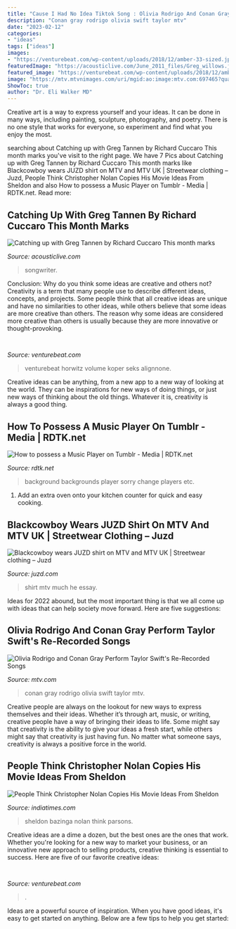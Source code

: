 ```yaml
---
title: "Cause I Had No Idea Tiktok Song : Olivia Rodrigo And Conan Gray Perform Taylor Swift&#039;s Re-recorded Songs"
description: "Conan gray rodrigo olivia swift taylor mtv"
date: "2023-02-12"
categories:
- "ideas"
tags: ["ideas"]
images:
- "https://venturebeat.com/wp-content/uploads/2018/12/amber-33-sized.jpg?w=800"
featuredImage: "https://acousticlive.com/June_2011_files/Greg_willows.jpg"
featured_image: "https://venturebeat.com/wp-content/uploads/2018/12/amber-33-sized.jpg?w=800"
image: "https://mtv.mtvnimages.com/uri/mgid:ao:image:mtv.com:697465?quality=0.8&amp;format=jpg&amp;width=1440&amp;height=810&amp;.jpg"
ShowToc: true
author: "Dr. Eli Walker MD"
---
```



Creative art is a way to express yourself and your ideas. It can be done in many ways, including painting, sculpture, photography, and poetry. There is no one style that works for everyone, so experiment and find what you enjoy the most.

	

		
searching about Catching up with Greg Tannen by Richard Cuccaro This month marks you've visit to the right page. We have 7 Pics about Catching up with Greg Tannen by Richard Cuccaro This month marks like Blackcowboy wears JUZD shirt on MTV and MTV UK | Streetwear clothing – Juzd, People Think Christopher Nolan Copies His Movie Ideas From Sheldon and also How to possess a Music Player on Tumblr - Media | RDTK.net. Read more:
		
    
## Catching Up With Greg Tannen By Richard Cuccaro This Month Marks

<img loading=lazy src="https://acousticlive.com/June_2011_files/Greg_willows.jpg" onerror="this.onerror=null;this.src='https://tse1.mm.bing.net/th?id=OIP.rAbPADKmsl00bUoExd2Y8QAAAA&amp;pid=15.1';" alt="Catching up with Greg Tannen by Richard Cuccaro This month marks">

_Source: acousticlive.com_

>songwriter. 

	

Conclusion: Why do you think some ideas are creative and others not?
Creativity is a term that many people use to describe different ideas, concepts, and projects. Some people think that all creative ideas are unique and have no similarities to other ideas, while others believe that some ideas are more creative than others. The reason why some ideas are considered more creative than others is usually because they are more innovative or thought-provoking.

    
## 

<img loading=lazy src="https://venturebeat.com/wp-content/uploads/2018/06/IMG_1229.jpeg" onerror="this.onerror=null;this.src='https://tse4.mm.bing.net/th?id=OIP.QPsA-OlnLY4gPEbD5O2v1gHaFj&amp;pid=15.1';" alt="">

_Source: venturebeat.com_

>venturebeat horwitz volume koper seks alignnone. 

	

Creative ideas can be anything, from a new app to a new way of looking at the world. They can be inspirations for new ways of doing things, or just new ways of thinking about the old things. Whatever it is, creativity is always a good thing.

    
## How To Possess A Music Player On Tumblr - Media | RDTK.net

<img loading=lazy src="https://i.ytimg.com/vi/5Th39we7x7o/hqdefault.jpg" onerror="this.onerror=null;this.src='https://tse2.mm.bing.net/th?id=OIP.FqWy6Emo952SAAq9H_ZK7AHaFj&amp;pid=15.1';" alt="How to possess a Music Player on Tumblr - Media | RDTK.net">

_Source: rdtk.net_

>background backgrounds player sorry change players etc. 

	

1. Add an extra oven onto your kitchen counter for quick and easy cooking.

    
## Blackcowboy Wears JUZD Shirt On MTV And MTV UK | Streetwear Clothing – Juzd

<img loading=lazy src="http://3.bp.blogspot.com/_O96JA2G5zFY/STeGDid_R6I/AAAAAAAAAZ8/zKvbxoSmTHI/s400/blackcowboy-mtv.gif" onerror="this.onerror=null;this.src='https://tse2.mm.bing.net/th?id=OIP.1XtlD4dynXjCUiPiLbyJiQAAAA&amp;pid=15.1';" alt="Blackcowboy wears JUZD shirt on MTV and MTV UK | Streetwear clothing – Juzd">

_Source: juzd.com_

>shirt mtv much he essay. 

	

Ideas for 2022 abound, but the most important thing is that we all come up with ideas that can help society move forward. Here are five suggestions: 

    
## Olivia Rodrigo And Conan Gray Perform Taylor Swift&#039;s Re-Recorded Songs

<img loading=lazy src="https://mtv.mtvnimages.com/uri/mgid:ao:image:mtv.com:697465?quality=0.8&amp;format=jpg&amp;width=1440&amp;height=810&amp;.jpg" onerror="this.onerror=null;this.src='https://tse3.mm.bing.net/th?id=OIP.cCckgr-d_ie-Twrpd0OOFQHaEK&amp;pid=15.1';" alt="Olivia Rodrigo and Conan Gray Perform Taylor Swift&#039;s Re-Recorded Songs">

_Source: mtv.com_

>conan gray rodrigo olivia swift taylor mtv. 

	

Creative people are always on the lookout for new ways to express themselves and their ideas. Whether it’s through art, music, or writing, creative people have a way of bringing their ideas to life. Some might say that creativity is the ability to give your ideas a fresh start, while others might say that creativity is just having fun. No matter what someone says, creativity is always a positive force in the world.

    
## People Think Christopher Nolan Copies His Movie Ideas From Sheldon

<img loading=lazy src="https://im.indiatimes.in/content/2020/Oct/sheldon_5f7d6772ecf25.jpg?w=725&amp;h=1024" onerror="this.onerror=null;this.src='https://tse2.mm.bing.net/th?id=OIP.g8jZZFEsMpODIPxQ_CE98AHaKd&amp;pid=15.1';" alt="People Think Christopher Nolan Copies His Movie Ideas From Sheldon">

_Source: indiatimes.com_

>sheldon bazinga nolan think parsons. 

	

Creative ideas are a dime a dozen, but the best ones are the ones that work. Whether you're looking for a new way to market your business, or an innovative new approach to selling products, creative thinking is essential to success. Here are five of our favorite creative ideas:

    
## 

<img loading=lazy src="https://venturebeat.com/wp-content/uploads/2018/12/amber-33-sized.jpg?w=800" onerror="this.onerror=null;this.src='https://tse1.mm.bing.net/th?id=OIP.veBmFWX3HXV8NVuPMrjrHAHaE7&amp;pid=15.1';" alt="">

_Source: venturebeat.com_

>. 

	

Ideas are a powerful source of inspiration. When you have good ideas, it's easy to get started on anything. Below are a few tips to help you get started: 

